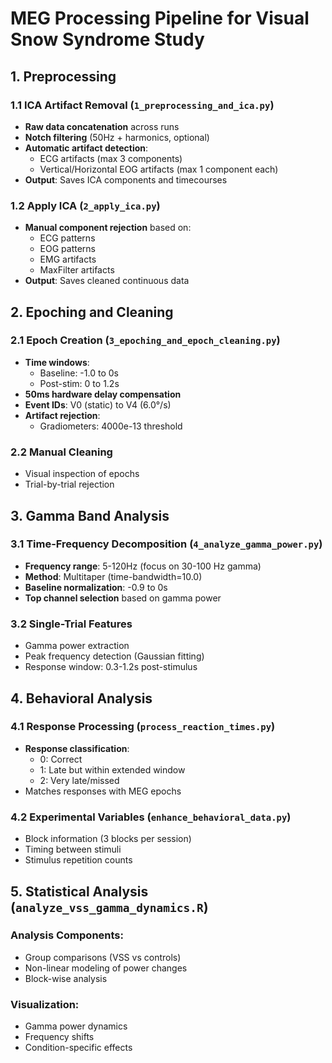 # MEG Processing Pipeline for Visual Snow Syndrome Study

## 1. Preprocessing

### 1.1 ICA Artifact Removal (`1_preprocessing_and_ica.py`)
- **Raw data concatenation** across runs
- **Notch filtering** (50Hz + harmonics, optional)
- **Automatic artifact detection**:
  - ECG artifacts (max 3 components)
  - Vertical/Horizontal EOG artifacts (max 1 component each)
- **Output**: Saves ICA components and timecourses

### 1.2 Apply ICA (`2_apply_ica.py`)
- **Manual component rejection** based on:
  - ECG patterns
  - EOG patterns
  - EMG artifacts
  - MaxFilter artifacts
- **Output**: Saves cleaned continuous data

## 2. Epoching and Cleaning

### 2.1 Epoch Creation (`3_epoching_and_epoch_cleaning.py`)
- **Time windows**:
  - Baseline: -1.0 to 0s
  - Post-stim: 0 to 1.2s
- **50ms hardware delay compensation**
- **Event IDs**: V0 (static) to V4 (6.0°/s)
- **Artifact rejection**:
  - Gradiometers: 4000e-13 threshold

### 2.2 Manual Cleaning
- Visual inspection of epochs
- Trial-by-trial rejection

## 3. Gamma Band Analysis

### 3.1 Time-Frequency Decomposition (`4_analyze_gamma_power.py`)
- **Frequency range**: 5-120Hz (focus on 30-100 Hz gamma)
- **Method**: Multitaper (time-bandwidth=10.0)
- **Baseline normalization**: -0.9 to 0s
- **Top channel selection** based on gamma power

### 3.2 Single-Trial Features
- Gamma power extraction
- Peak frequency detection (Gaussian fitting)
- Response window: 0.3-1.2s post-stimulus

## 4. Behavioral Analysis

### 4.1 Response Processing (`process_reaction_times.py`)
- **Response classification**:
  - 0: Correct
  - 1: Late but within extended window
  - 2: Very late/missed
- Matches responses with MEG epochs

### 4.2 Experimental Variables (`enhance_behavioral_data.py`)
- Block information (3 blocks per session)
- Timing between stimuli
- Stimulus repetition counts

## 5. Statistical Analysis (`analyze_vss_gamma_dynamics.R`)

### Analysis Components:
- Group comparisons (VSS vs controls)
- Non-linear modeling of power changes
- Block-wise analysis

### Visualization:
- Gamma power dynamics
- Frequency shifts
- Condition-specific effects

